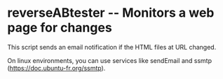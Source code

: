 # reverseABtester -- Monitors a web page for changes

This script sends an email notification if the HTML files at URL changed.

On linux environments, you can use services like sendEmail and ssmtp (https://doc.ubuntu-fr.org/ssmtp).
